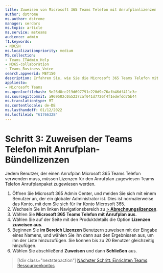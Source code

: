 ```yaml
---
title: Zuweisen von Microsoft 365 Teams Telefon mit Anrufplanlizenzen
author: dstrome
ms.author: dstrome
manager: serdars
ms.topic: article
ms.service: msteams
audience: admin
f1.keywords:
- NOCSH
ms.localizationpriority: medium
MS.collection:
- Teams_ITAdmin_Help
- M365-collaboration
- Teams_Business_Voice
search.appverid: MET150
description: Erfahren Sie, wie Sie die Microsoft 365 Teams Telefon mit Anrufplan-Bündellizenzen Ihren Benutzern zuweisen.
appliesto:
- Microsoft Teams
ms.openlocfilehash: 5e26d8ce219d697791c220d9c76afb46df411c3e
ms.sourcegitcommit: a969502c0a5237caf041d7726f4f1edefdd75b44
ms.translationtype: MT
ms.contentlocale: de-DE
ms.lasthandoff: 01/12/2022
ms.locfileid: "61766328"
---
```

# <a name="step-3-assign-the-teams-phone-with-calling-plan-bundle-licenses"></a>Schritt 3: Zuweisen der Teams Telefon mit Anrufplan-Bündellizenzen

Jedem Benutzer, der einen Anrufplan Microsoft 365 Teams Telefon verwenden muss, müssen Lizenzen für den Anrufplan zugewiesen Teams Telefon Anrufplanpaket zugewiesen werden.

1. Öffnen Sie Microsoft 365 Admin Center, und melden Sie sich mit einem Benutzer an, der ein globaler Administrator ist. Dies ist normalerweise das Konto, mit dem Sie sich für ihr Konto Microsoft 365.
1. Wechseln Sie im linken Navigationsbereich zu <a href="https://go.microsoft.com/fwlink/p/?linkid=842264" target="_blank">  >  **Abrechnungslizenzen**</a>.
1. Wählen Sie **Microsoft 365 Teams Telefon mit Anrufplan aus.**
1. Wählen Sie auf der Seite mit den Produktdetails die Option **Lizenzen zuweisen aus.**
1. Beginnen Sie **im Bereich Lizenzen** Benutzern zuweisen mit der Eingabe eines Namens, und wählen Sie ihn dann aus den Ergebnissen aus, um ihn der Liste hinzuzufügen. Sie können bis zu 20 Benutzer gleichzeitig hinzufügen.
1. Wählen Sie abschließend **Zuweisen** und dann **Schließen** aus.



> [!div class="nextstepaction"]
> [Nächster Schritt: Einrichten Teams Ressourcenkontos](set-up-resource-account.md)
